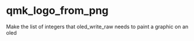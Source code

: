 # qmk_logo_from_png
Make the list of integers that oled_write_raw needs to paint a graphic on an oled
